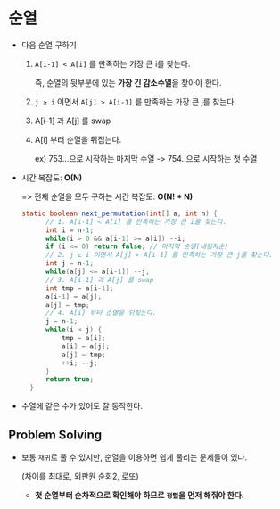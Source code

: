 # 순열

- 다음 순열 구하기

  1. `A[i-1] < A[i]` 를 만족하는 가장 큰 i를 찾는다.

     즉, 순열의 뒷부분에 있는 **가장 긴 감소수열**을 찾아야 한다.

  2. `j ≥ i` 이면서 `A[j] > A[i-1]` 를 만족하는 가장 큰 j를 찾는다.

  3. A[i-1] 과 A[j] 를 swap

  4. A[i] 부터 순열을 뒤집는다.

     ex) 753...으로 시작하는 마지막 수열  -> 754..으로 시작하는 첫 수열 

- 시간 복잡도: **O(N)**

  => 전체 순열을 모두 구하는 시간 복잡도: **O(N! * N)**

  ``` java
  static boolean next_permutation(int[] a, int n) {
  		// 1. A[i-1] < A[i] 를 만족하는 가장 큰 i를 찾는다.
  		int i = n-1;
  		while(i > 0 && a[i-1] >= a[i]) --i;
  		if (i <= 0) return false; // 마지막 순열(내림차순)
  		// 2. j ≥ i 이면서 A[j] > A[i-1] 를 만족하는 가장 큰 j를 찾는다.
  		int j = n-1;
  		while(a[j] <= a[i-1]) --j;
  		// 3. A[i-1] 과 A[j] 를 swap
  		int tmp = a[i-1];
  		a[i-1] = a[j];
  		a[j] = tmp;
  		// 4. A[i] 부터 순열을 뒤집는다.
  		j = n-1;
  		while(i < j) {
  			tmp = a[i];
  			a[i] = a[j];
  			a[j] = tmp;
  			++i; --j;
  		}
  		return true;
  	}
  ```

- 수열에 같은 수가 있어도 잘 동작한다.



## Problem Solving

- 보통 `재귀`로 풀 수 있지만, 순열을 이용하면 쉽게 풀리는 문제들이 있다.

  (차이를 최대로, 외판원 순회2, 로또)

  - **첫 순열부터 순차적으로 확인해야 하므로 `정렬`을 먼저 해줘야 한다.**